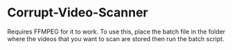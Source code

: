 # Corrupt-Video-Scanner

Requires FFMPEG for it to work. 
To use this, place the batch file in the folder where the videos that you want to scan are stored then run the batch script.
